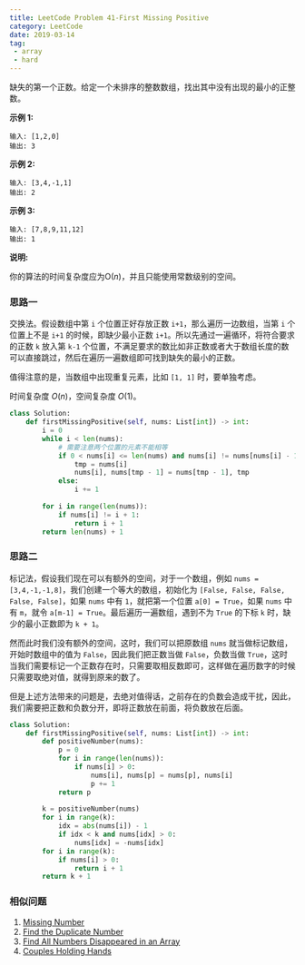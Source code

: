 ```yaml
---
title: LeetCode Problem 41-First Missing Positive
category: LeetCode
date: 2019-03-14
tag:
 - array
 - hard
---
```


缺失的第一个正数。给定一个未排序的整数数组，找出其中没有出现的最小的正整数。

**示例 1:**

```
输入: [1,2,0]
输出: 3
```

**示例 2:**

```
输入: [3,4,-1,1]
输出: 2
```

**示例 3:**

```
输入: [7,8,9,11,12]
输出: 1
```

**说明:**

你的算法的时间复杂度应为O(*n*)，并且只能使用常数级别的空间。

### 思路一

交换法。假设数组中第 `i` 个位置正好存放正数 `i+1`，那么遍历一边数组，当第 `i` 个位置上不是 `i+1` 的时候，即缺少最小正数 `i+1`。所以先通过一遍循环，将符合要求的正数 `k` 放入第 `k-1` 个位置，不满足要求的数比如非正数或者大于数组长度的数可以直接跳过，然后在遍历一遍数组即可找到缺失的最小的正数。

值得注意的是，当数组中出现重复元素，比如 `[1, 1]` 时，要单独考虑。

时间复杂度 $O(n)$，空间复杂度 $O(1)$。

```python
class Solution:
    def firstMissingPositive(self, nums: List[int]) -> int:
        i = 0
        while i < len(nums):
            # 需要注意两个位置的元素不能相等
            if 0 < nums[i] <= len(nums) and nums[i] != nums[nums[i] - 1]:
                tmp = nums[i]
                nums[i], nums[tmp - 1] = nums[tmp - 1], tmp
            else:
                i += 1
        
        for i in range(len(nums)):
            if nums[i] != i + 1:
                return i + 1
        return len(nums) + 1
```

### 思路二

标记法，假设我们现在可以有额外的空间，对于一个数组，例如 `nums = [3,4,-1,-1,8]`，我们创建一个等大的数组，初始化为 `[False, False, False, False, False]`，如果 `nums` 中有 `1`，就把第一个位置 `a[0] = True`，如果 `nums` 中有 `m`，就令 `a[m-1] = True`。最后遍历一遍数组，遇到不为 `True` 的下标 `k` 时，缺少的最小正数即为 `k + 1`。

然而此时我们没有额外的空间，这时，我们可以把原数组 `nums` 就当做标记数组，开始时数组中的值为 `False`，因此我们把正数当做 `False`，负数当做 `True`，这时当我们需要标记一个正数存在时，只需要取相反数即可，这样做在遍历数字的时候只需要取绝对值，就得到原来的数了。

但是上述方法带来的问题是，去绝对值得话，之前存在的负数会造成干扰，因此，我们需要把正数和负数分开，即将正数放在前面，将负数放在后面。

```python
class Solution:
    def firstMissingPositive(self, nums: List[int]) -> int:
        def positiveNumber(nums):
            p = 0
            for i in range(len(nums)):
                if nums[i] > 0:
                    nums[i], nums[p] = nums[p], nums[i]
                    p += 1
            return p
        
        k = positiveNumber(nums)
        for i in range(k):
            idx = abs(nums[i]) - 1
            if idx < k and nums[idx] > 0:
                nums[idx] = -nums[idx]
        for i in range(k):
            if nums[i] > 0:
                return i + 1
        return k + 1
```

### 相似问题

1. [Missing Number](https://leetcode.com/problems/missing-number/)
2. [Find the Duplicate Number](https://leetcode.com/problems/find-the-duplicate-number/)
3. [Find All Numbers Disappeared in an Array](https://leetcode.com/problems/find-all-numbers-disappeared-in-an-array/)
4. [Couples Holding Hands](https://leetcode.com/problems/couples-holding-hands/)